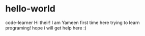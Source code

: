 # hello-world
code-learner
Hi their!
I am Yameen first time here trying to learn programing! hope i will get help here :)
